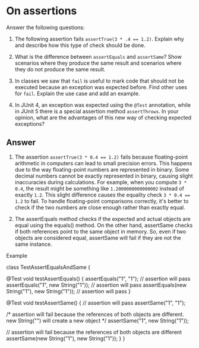 # On assertions

Answer the following questions:

1. The following assertion fails `assertTrue(3 * .4 == 1.2)`. Explain why and describe how this type of check should be done.

2. What is the difference between `assertEquals` and `assertSame`? Show scenarios where they produce the same result and scenarios where they do not produce the same result.

3. In classes we saw that `fail` is useful to mark code that should not be executed because an exception was expected before. Find other uses for `fail`. Explain the use case and add an example.

4. In JUnit 4, an exception was expected using the `@Test` annotation, while in JUnit 5 there is a special assertion method `assertThrows`. In your opinion, what are the advantages of this new way of checking expected exceptions?

## Answer

1. The assertion `assertTrue(3 * 0.4 == 1.2)` fails because floating-point arithmetic in computers can lead to small precision errors. This happens due to the way floating-point numbers are represented in binary. Some decimal numbers cannot be exactly represented in binary, causing slight inaccuracies during calculations. For example, when you compute `3 * 0.4`, the result might be something like `1.2000000000000002` instead of exactly `1.2`. This slight difference causes the equality check `3 * 0.4 == 1.2` to fail.
To handle floating-point comparisons correctly, it's better to check if the two numbers are close enough rather than exactly equal.

2. The assertEquals method checks if the expected and actual objects are equal using the equals() method. On the other hand, assertSame checks if both references point to the same object in memory. So, even if two objects are considered equal, assertSame will fail if they are not the same instance.

Example

class TestAssertEqualsAndSame {

 @Test
 void testAssertEquals() {
  assertEquals("1", "1"); // assertion will pass
  assertEquals("1", new String("1")); // assertion will pass
  assertEquals(new String("1"), new String("1")); // assertion will pass
 }

 @Test
 void testAssertSame() {
  // assertion will pass
  assertSame("1", "1"); 

  /* 
    assertion will fail because the references of both objects are different.
    new String("<your string>") will create a new object
  */
  assertSame("1", new String("1"));

  // assertion will fail because the references of both objects are different
  assertSame(new String("1"), new String("1"));
 }
}
